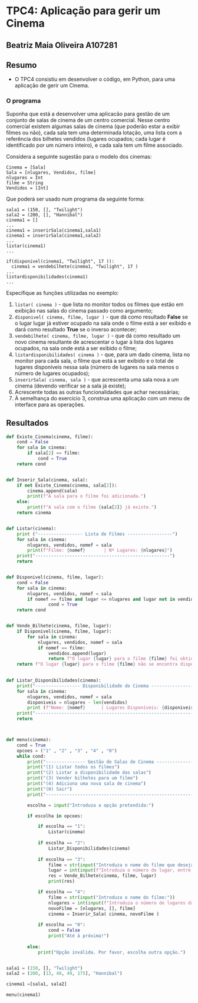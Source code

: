 # TPC4: Aplicação para gerir um Cinema

## Beatriz Maia Oliveira A107281

## Resumo
- O TPC4 consistiu em desenvolver o código, em Python, para uma aplicação de gerir um Cinema.

### O programa
Suponha que está a desenvolver uma aplicacão para gestão de um conjunto de salas de cinema de um centro comercial. 
Nesse centro comercial existem algumas salas de cinema (que poderão estar a exibir filmes ou não), cada sala tem uma determinada 
lotação, uma lista com a referência dos bilhetes vendidos (lugares ocupados; cada lugar é identificado por um número inteiro), e cada sala tem um filme associado.

Considera a seguinte sugestão para o modelo dos cinemas:
```
Cinema = [Sala]
Sala = [nlugares, Vendidos, filme]
nlugares = Int
filme = String 
Vendidos = [Int]
```
  
Que poderá ser usado num programa da seguinte forma:
```
sala1 = (150, [], "Twilight")
sala2 = (200, [], "Hannibal")
cinema1 = []
...
cinema1 = inserirSala(cinema1,sala1)
cinema1 = inserirSala(cinema1,sala2)
...
listar(cinema1)
...

if(disponivel(cinema1, "Twilight", 17 )):
  cinema1 = vendebilhete(cinema1, "Twilight", 17 )
...
listardisponibilidades(cinema1)
...
```

Especifique as funções utilizadas no exemplo:

1. `listar( cinema )` - que lista no monitor todos os filmes que estão em exibição nas salas do cinema passado como argumento;
2. `disponivel( cinema, filme, lugar )` - que dá como resultado **False** se o lugar lugar já estiver ocupado na sala onde o filme está a ser exibido e dará como resultado **True** se o inverso acontecer;
3. `vendebilhete( cinema, filme, lugar )` - que dá como resultado um novo cinema resultante de acrescentar o lugar à lista dos lugares ocupados, na sala onde está a ser exibido o filme;
4. `listardisponibilidades( cinema )` - que, para um dado cinema, lista no monitor para cada sala, o filme que está a ser exibido e o total de lugares disponíveis nessa sala (número de lugares na sala menos o número de lugares ocupados);
5. `inserirSala( cinema, sala )` - que acrescenta uma sala nova a um cinema (devendo verificar se a sala já existe);
6. Acrescente todas as outras funcionalidades que achar necessárias;
7. À semelhança do exercício 3, construa uma aplicação com um menu de interface para as operações.

## Resultados
```python
def Existe_Cinema(cinema, filme):
    cond = False
    for sala in cinema:
        if sala[2] == filme:
            cond = True
    return cond


def Inserir_Sala(cinema, sala):
    if not Existe_Cinema(cinema, sala[2]):
        cinema.append(sala)
        print(f"A sala para o filme foi adicionada.")
    else:
        print(f"A sala com o filme {sala[2]} já existe.")
    return cinema


def Listar(cinema):
    print ("----------------- Lista de Filmes -----------------")
    for sala in cinema:
        nlugares, vendidos, nomef = sala                           
        print(f"Filme: {nomef}       | Nº Lugares: {nlugares}")
    print("---------------------------------------------------")
    return


def Disponivel(cinema, filme, lugar):
    cond = False
    for sala in cinema:
        nlugares, vendidos, nomef = sala
        if nomef == filme and lugar <= nlugares and lugar not in vendidos:
                cond = True
    return cond 


def Vende_Bilhete(cinema, filme, lugar):
    if Disponivel(cinema, filme, lugar):
        for sala in cinema:
            nlugares, vendidos, nomef = sala
            if nomef == filme:
                vendidos.append(lugar)
                return f"O lugar {lugar} para o filme {filme} foi obtido com sucesso!"
    return f"O lugar {lugar} para o filme {filme} não se encontra disponível. Selecione outra opção."
        

def Listar_Disponibilidades(cinema):
    print("----------------- Disponibilidade do Cinema -----------------")
    for sala in cinema:
        nlugares, vendidos, nomef = sala
        disponiveis = nlugares - len(vendidos)       
        print (f"Nome: {nomef}      | Lugares Disponíveis: {disponiveis}")
    print("------------------------------------------------------------")
    return



def menu(cinema):
    cond = True
    opcoes = ("1" , "2" , "3" , "4" , "0") 
    while cond:
        print("--------------- Gestão de Salas de Cinema ----------------")
        print("(1) Listar todos os filmes")
        print("(2) Listar a disponibilidade das salas")
        print("(3) Vender bilhetes para um filme")
        print("(4) Adiciona uma nova sala de cinema")
        print("(0) Sair")
        print("-----------------------------------------------------------")

        escolha = input("Introduza a opção pretendida:")

        if escolha in opcoes:

            if escolha == "1":
                Listar(cinema)
            
            if escolha == "2":
                Listar_Disponibilidades(cinema)
            
            if escolha == "3":
                filme = str(input("Introduza o nome do filme que deseja ver:"))
                lugar = int(input(f"Introduza o número do lugar, entre 1 e o número máximo de lugares da sala, para o filme {filme}:"))
                res = Vende_Bilhete(cinema, filme, lugar)
                print(res)

            if escolha == "4":
                filme = str(input("Introduza o nome do filme:"))
                nlugares = int(input(f"Introduza o número de lugares da sala do filme {filme}:"))
                novoFilme = [nlugares, [], filme]   
                cinema = Inserir_Sala( cinema, novoFilme )
            
            if escolha == "0":
                cond = False
                print("Até à próxima!")
                
        else:
            print("Opção inválida. Por favor, escolha outra opção.")


sala1 = (150, [], "Twilight")
sala2 = (200, [13, 48, 49, 175], "Hannibal")

cinema1 =[sala1, sala2]

menu(cinema1)
